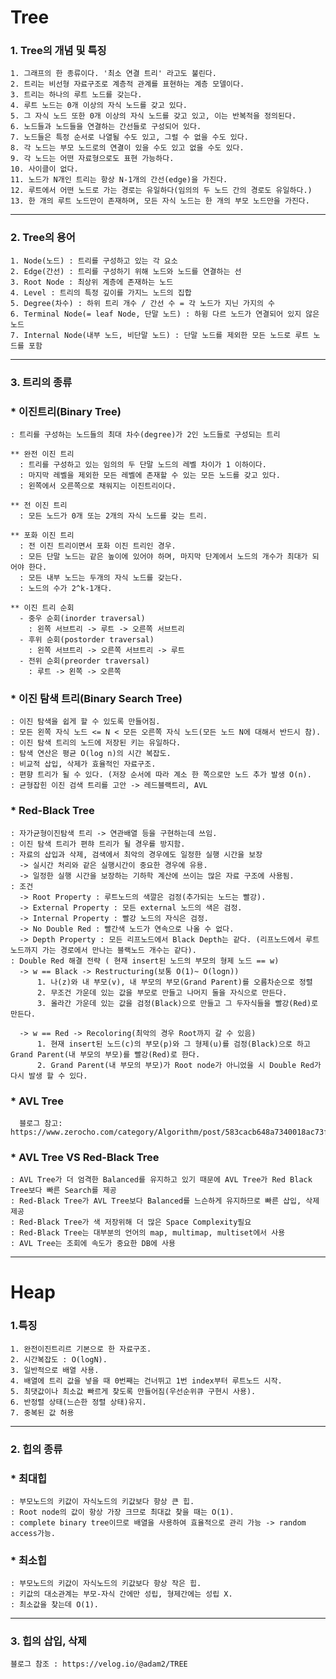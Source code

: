 Tree
==================

### 1. Tree의 개념 및 특징

    1. 그래프의 한 종류이다. '최소 연결 트리' 라고도 불린다.
    2. 트리는 비선형 자료구조로 계층적 관계를 표현하는 계층 모델이다.
    3. 트리는 하나의 루트 노드를 갖는다.  
    4. 루트 노드는 0개 이상의 자식 노드를 갖고 있다.  
    5. 그 자식 노드 또한 0개 이상의 자식 노드를 갖고 있고, 이는 반복적을 정의된다.  
    6. 노드들과 노드들을 연결하는 간선들로 구성되어 있다.
    7. 노드들은 특정 순서로 나열될 수도 있고, 그럴 수 없을 수도 있다.
    8. 각 노드는 부모 노드로의 연결이 있을 수도 있고 없을 수도 있다.
    9. 각 노드는 어떤 자료형으로도 표현 가능하다.
    10. 사이클이 없다.
    11. 노드가 N개인 트리는 항상 N-1개의 간선(edge)을 가진다.
    12. 루트에서 어떤 노드로 가는 경로는 유일하다(임의의 두 노드 간의 경로도 유일하다.)
    13. 한 개의 루트 노드만이 존재하며, 모든 자식 노드는 한 개의 부모 노드만을 가진다.
---------------------  
  
### 2. Tree의 용어

    1. Node(노드) : 트리를 구성하고 있는 각 요소
    2. Edge(간선) : 트리를 구성하기 위해 노드와 노드를 연결하는 선
    3. Root Node : 최상위 계층에 존재하는 노드
    4. Level : 트리의 특정 깊이를 가지느 노드의 집합
    5. Degree(차수) : 하위 트리 개수 / 간선 수 = 각 노드가 지닌 가지의 수
    6. Terminal Node(= leaf Node, 단말 노드) : 하윙 다르 노드가 연결되어 있지 않은 노드
    7. Internal Node(내부 노드, 비단말 노드) : 단말 노드를 제외한 모든 노드로 루트 노드를 포함
---------------------

### 3. 트리의 종류

  ### * 이진트리(Binary Tree)
    : 트리를 구성하는 노드들의 최대 차수(degree)가 2인 노드들로 구성되는 트리
    
    ** 완전 이진 트리
      : 트리를 구성하고 있는 임의의 두 단말 노드의 레벨 차이가 1 이하이다. 
      : 마지막 레벨을 제외한 모든 레벨에 존재할 수 있는 모든 노드를 갖고 있다. 
      : 왼쪽에서 오른쪽으로 채워지는 이진트리이다. 
    
    ** 전 이진 트리
      : 모든 노드가 0개 또는 2개의 자식 노드를 갖는 트리. 
      
    ** 포화 이진 트리
      : 전 이진 트리이면서 포화 이진 트리인 경우. 
      : 모든 단말 노드는 같은 높이에 있어야 하며, 마지막 단계에서 노드의 개수가 최대가 되어야 한다. 
      : 모든 내부 노드는 두개의 자식 노드를 갖는다. 
      : 노드의 수가 2^k-1개다.
    
    ** 이진 트리 순회
      - 중우 순회(inorder traversal)
        : 왼쪽 서브트리 -> 루트 -> 오른쪽 서브트리
      - 후위 순회(postorder traversal)
        : 왼쪽 서브트리 -> 오른쪽 서브트리 -> 루트
      - 전위 순회(preorder traversal)
        : 루트 -> 왼쪽 -> 오른쪽
      
  ### * 이진 탐색 트리(Binary Search Tree)
    : 이진 탐색을 쉽게 할 수 있도록 만들어짐. 
    : 모든 왼쪽 자식 노드 <= N < 모든 오른쪽 자식 노드(모든 노드 N에 대해서 반드시 참). 
    : 이진 탐색 트리의 노드에 저장된 키는 유일하다. 
    : 탐색 연산은 평균 O(log n)의 시간 복잡도. 
    : 비교적 삽입, 삭제가 효율적인 자료구조. 
    : 편향 트리가 될 수 있다. (저장 순서에 따라 계소 한 쪽으로만 노드 추가 발생 O(n). 
    : 균형잡힌 이진 검색 트리를 고안 -> 레드블랙트리, AVL

  ### * Red-Black Tree
    : 자가균형이진탐색 트리 -> 연관배열 등을 구현하는데 쓰임. 
    : 이진 탐색 트리가 편햐 트리가 될 경우를 방지함. 
    : 자료의 삽입과 삭제, 검색에서 최악의 경우에도 일정한 실행 시간을 보장
      -> 실시간 처리와 같은 실행시간이 중요한 경우에 유용. 
      -> 일정한 실행 시간을 보장하는 기하학 계산에 쓰이는 많은 자료 구조에 사용됨. 
    : 조건
      -> Root Property : 루트노드의 색깔은 검정(추가되는 노드는 빨강). 
      -> External Property : 모든 external 노드의 색은 검정. 
      -> Internal Property : 빨강 노드의 자식은 검정. 
      -> No Double Red : 빨간색 노드가 연속으로 나올 수 없다. 
      -> Depth Property : 모든 리프노드에서 Black Depth는 같다. (리프노드에서 루트노드까지 가는 경로에서 만나는 블랙노드 개수는 같다). 
    : Double Red 해결 전략 ( 현재 insert된 노드의 부모의 형제 노드 == w)
      -> w == Black -> Restructuring(보통 O(1)~ O(logn))
          1. 나(z)와 내 부모(v), 내 부모의 부모(Grand Parent)를 오름차순으로 정렬
          2. 무조건 가운데 있는 값을 부모로 만들고 나머지 둘을 자식으로 만든다.
          3. 올라간 가운데 있는 값을 검정(Black)으로 만들고 그 두자식들을 빨강(Red)로 만든다.
          
      -> w == Red -> Recoloring(최악의 경우 Root까지 갈 수 있음)
          1. 현재 insert된 노드(c)의 부모(p)와 그 형제(u)를 검정(Black)으로 하고 Grand Parent(내 부모의 부모)를 빨강(Red)로 한다.
          2. Grand Parent(내 부모의 부모)가 Root node가 아니었을 시 Double Red가 다시 발생 할 수 있다.
          
  ### * AVL Tree
      블로그 참고: https://www.zerocho.com/category/Algorithm/post/583cacb648a7340018ac73f1
   
  ### * AVL Tree VS Red-Black Tree
    : AVL Tree가 더 엄격한 Balanced를 유지하고 있기 때문에 AVL Tree가 Red Black Tree보다 빠른 Search를 제공
    : Red-Black Tree가 AVL Tree보다 Balanced를 느슨하게 유지하므로 빠른 삽입, 삭제 제공
    : Red-Black Tree가 색 저장위해 더 많은 Space Complexity필요
    : Red-Black Tree는 대부분의 언어의 map, multimap, multiset에서 사용
    : AVL Tree는 조회에 속도가 중요한 DB에 사용
---------------------

Heap
==============

### 1.특징

    1. 완전이진트리르 기본으로 한 자료구조. 
    2. 시간복잡도 : O(logN). 
    3. 일반적으로 배열 사용. 
    4. 배열에 트리 값을 넣을 때 0번째는 건너뛰고 1번 index부터 루트노드 시작. 
    5. 최댓값이나 최소값 빠르게 찾도록 만들어짐(우선순위큐 구현시 사용). 
    6. 반정렬 상태(느슨한 정렬 상태)유지. 
    7. 중복된 값 허용
---------------------
### 2. 힙의 종류

  ### * 최대힙
    : 부모노드의 키값이 자식노드의 키값보다 항상 큰 힙. 
    : Root node의 값이 항상 가장 크므로 최대값 찾을 때는 O(1). 
    : complete binary tree이므로 배열을 사용하여 효율적으로 관리 가능 -> random access가능. 
    
  ### * 최소힙
    : 부모노드의 키값이 자식노드의 키값보다 항상 작은 힙. 
    : 키값의 대소관계는 부모-자식 간에만 성립, 형제간에는 성립 X. 
    : 최소값을 찾는데 O(1). 
---------------------
### 3. 힙의 삽입, 삭제
    블로그 참조 : https://velog.io/@adam2/TREE


